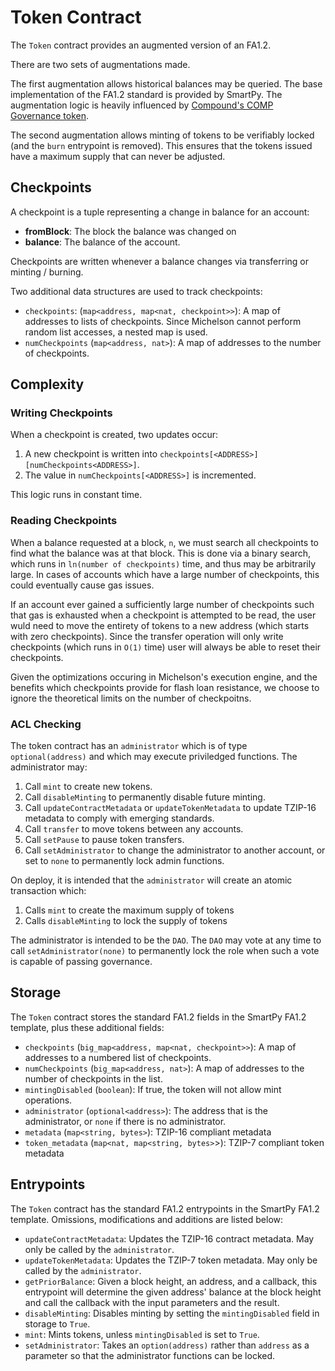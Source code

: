 # Token Contract

The `Token` contract provides an augmented version of an FA1.2. 

There are two sets of augmentations made. 

The first augmentation allows historical balances may be queried. The base implementation of the FA1.2 standard is provided by SmartPy. The augmentation logic is heavily influenced by [Compound's COMP Governance token](https://github.com/compound-finance/compound-protocol/blob/master/contracts/Governance/Comp.sol).

The second augmentation allows minting of tokens to be verifiably locked (and the `burn` entrypoint is removed). This ensures that the tokens issued have a maximum supply that can never be adjusted. 

## Checkpoints

A checkpoint is a tuple representing a change in balance for an account:
- **fromBlock**: The block the balance was changed on
- **balance**: The balance of the account. 

Checkpoints are written whenever a balance changes via transferring or minting / burning.

Two additional data structures are used to track checkpoints:
- `checkpoints`: (`map<address, map<nat, checkpoint>>`): A map of addresses to lists of checkpoints. Since Michelson cannot perform random list accesses, a nested map is used. 
- `numCheckpoints` (`map<address, nat>`): A map of addresses to the number of checkpoints.

## Complexity

### Writing Checkpoints

When a checkpoint is created, two updates occur:
1. A new checkpoint is written into `checkpoints[<ADDRESS>][numCheckpoints<ADDRESS>]`.
2. The value in `numCheckpoints[<ADDRESS>]` is incremented.

This logic runs in constant time. 

### Reading Checkpoints

When a balance requested at a block, `n`, we must search all checkpoints to find what the balance was at that block. This is done via a binary search, which runs in `ln(number of checkpoints)` time, and thus may be arbitrarily large. In cases of accounts which have a large number of checkpoints, this could eventually cause gas issues. 

If an account ever gained a sufficiently large number of checkpoints such that gas is exhausted when a checkpoint is attempted to be read, the user wuld need to move the entirety of tokens to a new address (which starts with zero checkpoints). Since the transfer operation will only write checkpoints (which runs in `O(1)` time) user will always be able to reset their checkpoints. 

Given the optimizations occuring in Michelson's execution engine, and the benefits which checkpoints provide for flash loan resistance, we choose to ignore the theoretical limits on the number of checkpoitns. 

### ACL Checking

The token contract has an `administrator` which is of type `optional(address)` and which may execute priviledged functions. The administrator may:
1. Call `mint` to create new tokens.
2. Call `disableMinting` to permanently disable future minting. 
3. Call `updateContractMetadata` or `updateTokenMetadata` to update TZIP-16 metadata to comply with emerging standards. 
4. Call `transfer` to move tokens between any accounts. 
5. Call `setPause` to pause token transfers.
6. Call `setAdministrator` to change the administrator to another account, or set to `none` to permanently lock admin functions. 

On deploy, it is intended that the `administrator` will create an atomic transaction which:
1. Calls `mint` to create the maximum supply of tokens
2. Calls `disableMinting` to lock the supply of tokens

The administrator is intended to be the `DAO`. The `DAO` may vote at any time to call `setAdministrator(none)` to permanently lock the role when such a vote is capable of passing governance. 

## Storage

The `Token` contract stores the standard FA1.2 fields in the SmartPy FA1.2 template, plus these additional fields:
- `checkpoints` (`big_map<address, map<nat, checkpoint>>`): A map of addresses to a numbered list of checkpoints. 
- `numCheckpoints` (`big_map<address, nat>`): A map of addresses to the number of checkpoints in the list. 
- `mintingDisabled` (`boolean`): If true, the token will not allow mint operations.
- `administrator` (`optional<address>`): The address that is the administrator, or `none` if there is no administrator. 
- `metadata` (`map<string, bytes>`): TZIP-16 compliant metadata
- `token_metadata` (`map<nat, map<string, bytes>`>): TZIP-7 compliant token metadata

## Entrypoints

The `Token` contract has the standard FA1.2 entrypoints in the SmartPy FA1.2 template. Omissions, modifications and additions are listed below:
- `updateContractMetadata`: Updates the TZIP-16 contract metadata. May only be called by the `administrator`. 
- `updateTokenMetadata`: Updates the TZIP-7 token metadata. May only be called by the `administrator`. 
- `getPriorBalance`: Given a block height, an address, and a callback, this entrypoint will determine the given address' balance at the block height and call the callback with the input parameters and the result. 
- `disableMinting`: Disables minting by setting the `mintingDisabled` field in storage to `True`. 
- `mint`: Mints tokens, unless `mintingDisabled` is set to `True`.
- `setAdministrator`: Takes an `option(address)` rather than `address` as a parameter so that the administrator functions can be locked. 
